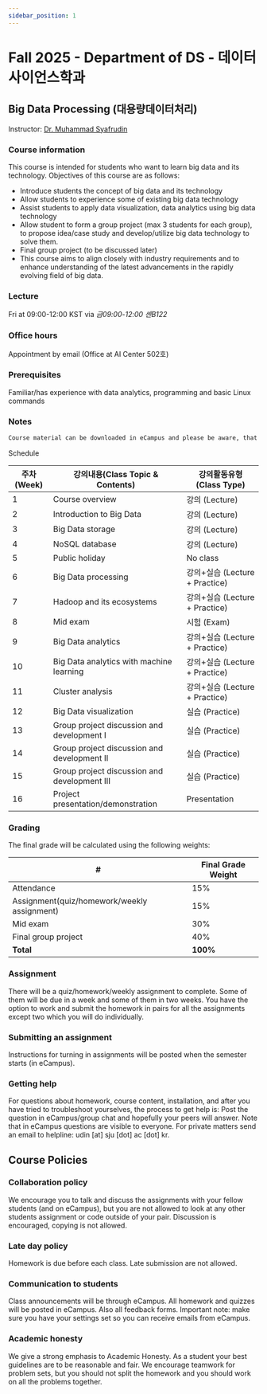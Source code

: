 ```yaml
---
sidebar_position: 1
---
```


# Fall 2025 - Department of DS - 데이터사이언스학과

## Big Data Processing (대용량데이터처리)

Instructor: [Dr. Muhammad Syafrudin](https://muhammadsyafrudin.com/)

### Course information

This course is intended for students who want to learn big data and its technology. Objectives of this course are as follows:
- Introduce students the concept of big data and its technology
- Allow students to experience some of existing big data technology
- Assist students to apply data visualization, data analytics using big data technology
- Allow student to form a group project (max 3 students for each group), to propose idea/case study and develop/utilize big data technology to solve them.
- Final group project (to be discussed later)
- This course aims to align closely with industry requirements and to enhance understanding of the latest advancements in the rapidly evolving field of big data.

### Lecture

Fri at 09:00-12:00 KST via *금09:00-12:00 센B122*

### Office hours

Appointment by email (Office at AI Center 502호)

### Prerequisites

Familiar/has experience with data analytics, programming and basic Linux commands

### Notes

```markdown
Course material can be downloaded in eCampus and please be aware, that we will not publicly release the homework assignments this year.
```


Schedule

| 주차(Week)| 강의내용(Class Topic & Contents)| 강의활동유형(Class Type)|
| ------------- | ------------- | ------------- |
| 1 |Course overview  | 강의 (Lecture)|
| 2 |Introduction to Big Data |강의 (Lecture)|
| 3 |Big Data storage|  강의 (Lecture)|
| 4 |NoSQL database|  강의 (Lecture)|
| 5 |Public holiday| No class |
| 6 |Big Data processing| 강의+실습 (Lecture + Practice)|
| 7 |Hadoop and its ecosystems|  강의+실습 (Lecture + Practice)|
| 8 |Mid exam | 시험 (Exam)|
| 9 |Big Data analytics|  강의+실습 (Lecture + Practice)|
| 10  |Big Data analytics with machine learning|  강의+실습 (Lecture + Practice)|
| 11  |Cluster analysis|  강의+실습 (Lecture + Practice)|
| 12  |Big Data visualization| 실습 (Practice)|
| 13  |Group project discussion and development I|  실습 (Practice)|
| 14  |Group project discussion and development II|  실습 (Practice)|
| 15  |Group project discussion and development III|  실습 (Practice)|
| 16  |Project presentation/demonstration|  Presentation |


### Grading

The final grade will be calculated using the following weights:

| # | Final Grade Weight |
| ------------- | ------------- |
| Attendance | 15% |
| Assignment(quiz/homework/weekly assignment) | 15% |
| Mid exam | 30% |
| Final group project | 40% |
| **Total** | **100%** |

### Assignment

There will be a quiz/homework/weekly assignment to complete. Some of them will be due in a week and some of them in two weeks. You have the option to work and submit the homework in pairs for all the assignments except two which you will do individually.

### Submitting an assignment

Instructions for turning in assignments will be posted when the semester starts (in eCampus).

### Getting help

For questions about homework, course content, installation, and after you have tried to troubleshoot yourselves, the process to get help is:
Post the question in eCampus/group chat and hopefully your peers will answer. Note that in eCampus questions are visible to everyone.
For private matters send an email to helpline: udin [at] sju [dot] ac [dot] kr.
## Course Policies

### Collaboration policy

We encourage you to talk and discuss the assignments with your fellow students (and on eCampus), but you are not allowed to look at any other students assignment or code outside of your pair. Discussion is encouraged, copying is not allowed.

### Late day policy

Homework is due before each class. Late submission are not allowed.

### Communication to students

Class announcements will be through eCampus. All homework and quizzes will be posted in eCampus. Also all feedback forms. Important note: make sure you have your settings set so you can receive emails from eCampus.

### Academic honesty

We give a strong emphasis to Academic Honesty. As a student your best guidelines are to be reasonable and fair. We encourage teamwork for problem sets, but you should not split the homework and you should work on all the problems together.